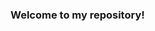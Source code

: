 ### Welcome to my repository!
##

<!--
**abielser/abielser** is a ✨ _special_ ✨ repository because its `README.md` (this file) appears on your GitHub profile.

Here are some ideas to get you started:

- 🔭 I’m currently working on a springguru project

